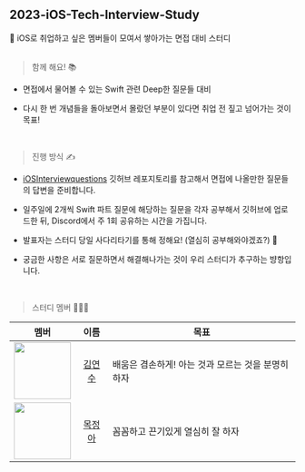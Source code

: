 ## 2023-iOS-Tech-Interview-Study

🍎 iOS로 취업하고 싶은 멤버들이 모여서 쌓아가는 면접 대비 스터디  
<br/>

> 함께 해요! 📚

- 면접에서 물어볼 수 있는 Swift 관련 Deep한 질문들 대비

- 다시 한 번 개념들을 돌아보면서 몰랐던 부분이 있다면 취업 전 짚고 넘어가는 것이 목표!   
<br>


> 진행 방식 ✍

- [iOSInterviewquestions](https://github.com/JeaSungLEE/iOSInterviewquestions) 깃허브 레포지토리를 참고해서 면접에 나올만한 질문들의 답변을 준비합니다.

- 일주일에 2개씩 Swift 파트 질문에 해당하는 질문을 각자 공부해서 깃허브에 업로드한 뒤, Discord에서 주 1회 공유하는 시간을 가집니다.

- 발표자는 스터디 당일 사다리타기를 통해 정해요! (열심히 공부해와야겠죠?) 🙌 

- 궁금한 사항은 서로 질문하면서 해결해나가는 것이 우리 스터디가 추구하는 뱡항입니다.  

<br/>


> 스터디 멤버 🙍🏻‍♀️

| 멤버 | 이름 | 목표 |
| ------------- | :-------------: | ------------- |
| <img src="https://github.com/yeonsu0-0/WEATHER-WEAR/assets/107970815/41f78829-ee61-4007-b019-77d10ffc1410" width="100" height="100"/>  | [김연수](https://github.com/yeonsu0-0) | 배움은 겸손하게! 아는 것과 모르는 것을 분명히 하자|
| <img src="https://github.com/GDSC-SWU/2023-iOS-Tech-Interview-Study/assets/87655596/738a4d5b-9775-4a8a-9b7d-7bebce2af06c" width="100" height="100"/>  | [목정아](https://github.com/AlwaysFighting?tab=repositories) | 꼼꼼하고 끈기있게 열심히 잘 하자 |
